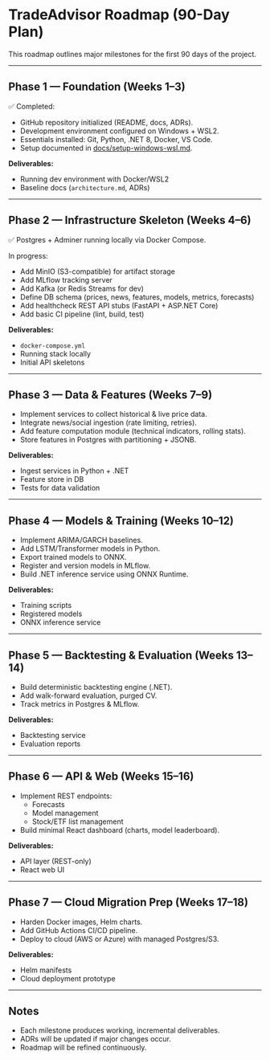 # TradeAdvisor Roadmap (90-Day Plan)

This roadmap outlines major milestones for the first 90 days of the project.

---

## Phase 1 — Foundation (Weeks 1–3)
✅ Completed:
- GitHub repository initialized (README, docs, ADRs).
- Development environment configured on Windows + WSL2.
- Essentials installed: Git, Python, .NET 8, Docker, VS Code.
- Setup documented in [docs/setup-windows-wsl.md](docs/setup-windows-wsl.md).

**Deliverables:**
- Running dev environment with Docker/WSL2
- Baseline docs (`architecture.md`, ADRs)

---

## Phase 2 — Infrastructure Skeleton (Weeks 4–6)
✅ Postgres + Adminer running locally via Docker Compose.

In progress:
- Add MinIO (S3-compatible) for artifact storage
- Add MLflow tracking server
- Add Kafka (or Redis Streams for dev)
- Define DB schema (prices, news, features, models, metrics, forecasts)
- Add healthcheck REST API stubs (FastAPI + ASP.NET Core)
- Add basic CI pipeline (lint, build, test)

**Deliverables:**
- `docker-compose.yml`
- Running stack locally
- Initial API skeletons

---

## Phase 3 — Data & Features (Weeks 7–9)
- Implement services to collect historical & live price data.
- Integrate news/social ingestion (rate limiting, retries).
- Add feature computation module (technical indicators, rolling stats).
- Store features in Postgres with partitioning + JSONB.

**Deliverables:**
- Ingest services in Python + .NET
- Feature store in DB
- Tests for data validation

---

## Phase 4 — Models & Training (Weeks 10–12)
- Implement ARIMA/GARCH baselines.
- Add LSTM/Transformer models in Python.
- Export trained models to ONNX.
- Register and version models in MLflow.
- Build .NET inference service using ONNX Runtime.

**Deliverables:**
- Training scripts
- Registered models
- ONNX inference service

---

## Phase 5 — Backtesting & Evaluation (Weeks 13–14)
- Build deterministic backtesting engine (.NET).
- Add walk-forward evaluation, purged CV.
- Track metrics in Postgres & MLflow.

**Deliverables:**
- Backtesting service
- Evaluation reports

---

## Phase 6 — API & Web (Weeks 15–16)
- Implement REST endpoints:
  - Forecasts
  - Model management
  - Stock/ETF list management
- Build minimal React dashboard (charts, model leaderboard).

**Deliverables:**
- API layer (REST-only)
- React web UI

---

## Phase 7 — Cloud Migration Prep (Weeks 17–18)
- Harden Docker images, Helm charts.
- Add GitHub Actions CI/CD pipeline.
- Deploy to cloud (AWS or Azure) with managed Postgres/S3.

**Deliverables:**
- Helm manifests
- Cloud deployment prototype

---

## Notes
- Each milestone produces working, incremental deliverables.
- ADRs will be updated if major changes occur.
- Roadmap will be refined continuously.
